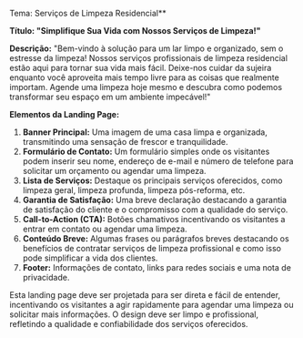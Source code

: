 Tema: Serviços de Limpeza Residencial**

**Título: "Simplifique Sua Vida com Nossos Serviços de Limpeza!"**

**Descrição:**
"Bem-vindo à solução para um lar limpo e organizado, sem o estresse da limpeza! 
Nossos serviços profissionais de limpeza residencial estão aqui para tornar sua vida mais 
fácil. Deixe-nos cuidar da sujeira enquanto você aproveita mais tempo livre para as coisas que 
realmente importam. Agende uma limpeza hoje mesmo e descubra como podemos transformar seu espaço em um 
ambiente impecável!"

**Elementos da Landing Page:**
1. **Banner Principal:** Uma imagem de uma casa limpa e organizada, transmitindo uma sensação de frescor e tranquilidade.
2. **Formulário de Contato:** Um formulário simples onde os visitantes podem inserir seu nome, endereço de e-mail e número de telefone para solicitar um orçamento ou agendar uma limpeza.
3. **Lista de Serviços:** Destaque os principais serviços oferecidos, como limpeza geral, limpeza profunda, limpeza pós-reforma, etc.
4. **Garantia de Satisfação:** Uma breve declaração destacando a garantia de satisfação do cliente e o compromisso com a qualidade do serviço.
5. **Call-to-Action (CTA):** Botões chamativos incentivando os visitantes a entrar em contato ou agendar uma limpeza.
7. **Conteúdo Breve:** Algumas frases ou parágrafos breves destacando os benefícios de contratar serviços de limpeza profissional e como isso pode simplificar a vida dos clientes.
8. **Footer:** Informações de contato, links para redes sociais e uma nota de privacidade.

Esta landing page deve ser projetada para ser direta e fácil de entender, incentivando os visitantes a agir 
rapidamente para agendar uma limpeza ou solicitar mais informações. O design deve ser limpo e profissional, 
refletindo a qualidade e confiabilidade dos serviços oferecidos.